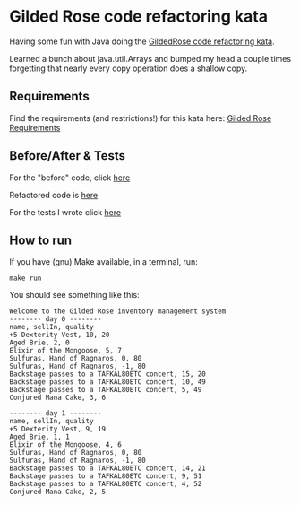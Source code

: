 # Gilded Rose code refactoring kata
Having some fun with Java doing the [GildedRose code refactoring kata](https://github.com/emilybache/GildedRose-Refactoring-Kata).

Learned a bunch about java.util.Arrays and bumped my head a couple times forgetting that nearly every copy operation does a shallow copy.

## Requirements

Find the requirements (and restrictions!) for this kata here: <a href="./GildedRoseRequirements.txt">Gilded Rose Requirements</a>

## Before/After & Tests

For the "before" code, click [here](https://gitlab.com/NielsRenard/gilded-rose-java/blob/1af0aaf9cd5c3780de33e55059aff36c934a96d9/src/main/java/com/gildedrose/GildedRose.java)

Refactored code is [here](./src/main/java/com/gildedrose/GildedRose.java)

For the tests I wrote click [here](./src/test/java/com/gildedrose/GildedRoseTest.java)


## How to run

If you have (gnu) Make available, in a terminal, run:  

`make run`

You should see something like this:  

    Welcome to the Gilded Rose inventory management system
    -------- day 0 --------
    name, sellIn, quality
    +5 Dexterity Vest, 10, 20
    Aged Brie, 2, 0
    Elixir of the Mongoose, 5, 7
    Sulfuras, Hand of Ragnaros, 0, 80
    Sulfuras, Hand of Ragnaros, -1, 80
    Backstage passes to a TAFKAL80ETC concert, 15, 20
    Backstage passes to a TAFKAL80ETC concert, 10, 49
    Backstage passes to a TAFKAL80ETC concert, 5, 49
    Conjured Mana Cake, 3, 6
	
	-------- day 1 --------
    name, sellIn, quality
    +5 Dexterity Vest, 9, 19
    Aged Brie, 1, 1
    Elixir of the Mongoose, 4, 6
    Sulfuras, Hand of Ragnaros, 0, 80
    Sulfuras, Hand of Ragnaros, -1, 80
    Backstage passes to a TAFKAL80ETC concert, 14, 21
    Backstage passes to a TAFKAL80ETC concert, 9, 51
    Backstage passes to a TAFKAL80ETC concert, 4, 52
    Conjured Mana Cake, 2, 5
